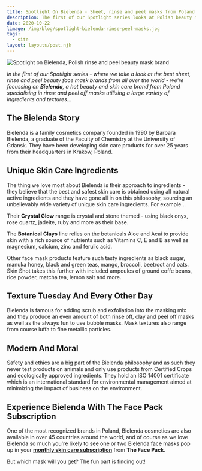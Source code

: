```yaml
---
title: Spotlight On Bielenda - Sheet, rinse and peel masks from Poland
description: The first of our Spotlight series looks at Polish beauty mask brand Bielenda
date: 2020-10-22
limage: /img/blog/spotlight-bielenda-rinse-peel-masks.jpg
tags:
  - site
layout: layouts/post.njk
---
```


![Spotlight on Bielenda, Polish rinse and peel beauty mask brand](https://www.thefacepack.com/img/blog/spotlight-bielenda-rinse-peel-masks.jpg#title)

<em>In the first of our Spotlight series - where we take a look at the best sheet, rinse and peel beauty face mask brands from all over the world - we're focussing on <strong>Bielenda</strong>, a hot beauty and skin care brand from Poland specialising in rinse and peel off masks utilising a large variety of ingredients and textures...</em>

## The Bielenda Story
Bielenda is a family cosmetics company founded in 1990 by Barbara Bielenda, a graduate of the Faculty of Chemistry at the University of Gdansk. They have been developing skin care products for over 25 years from their headquarters in Krakow, Poland. 

## Unique Skin Care Ingredients
The thing we love most about Bielenda is their approach to ingredients - they believe that the best and safest skin care is obtained using all natural active ingredients and they have gone all in on this philosophy, sourcing an unbelievably wide variety of unique skin care ingredients. For example...

Their **Crystal Glow** range is crystal and stone themed - using black onyx, rose quartz, jadeite, ruby and more as their base. 

The **Botanical Clays** line relies on the botanicals Aloe and Acai to provide skin with a rich source of nutrients such as Vitamins C, E and B as well as magnesium, calcium, zinc and ferulic acid.

Other face mask products feature such tasty ingredients as black sugar, manuka honey, black and green teas, mango, broccoli, beetroot and oats. Skin Shot takes this further with included ampoules of ground coffe beans, rice powder, matcha tea, lemon salt and more.

## Texture Tuesday And Every Other Day
Bielenda is famous for adding scrub and exfoliation into the masking mix and they produce an even amount of both rinse off, clay and peel off masks as well as the always fun to use bubble masks. Mask textures also range from course luffa to fine metallic particles.

## Modern And Moral
Safety and ethics are a big part of the Bielenda philosophy and as such they never test products on animals and only use products from Certified Crops and ecologically approved ingredients. They hold an ISO 14001 certificate which is an international standard for environmental management aimed at minimizing the impact of business on the environment.

## Experience Bielenda With The Face Pack Subscription
One of the most recognized brands in Poland, Bielenda cosmetics are also available in over 45 countries around the world, and of course as we love Bielenda so much you're likely to see one or two Bielenda face masks pop up in your **[monthly skin care subscription](https://www.thefacepack.com/subscribe)**  from **The Face Pack**. 

But which mask will you get? The fun part is finding out!